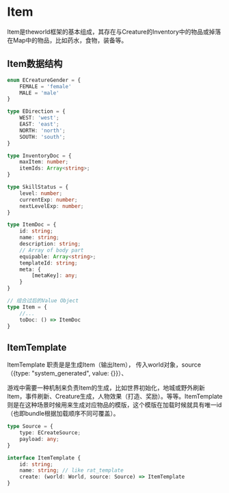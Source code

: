 # Item
Item是theworld框架的基本组成，其存在与Creature的Inventory中的物品或掉落在Map中的物品，比如药水，食物，装备等。

## Item数据结构
```Typescript
enum ECreatureGender = {
    FEMALE = 'female'
    MALE = 'male'
}

type EDirection = {
    WEST: 'west';
    EAST: 'east';
    NORTH: 'north';
    SOUTH: 'south';
}

type InventoryDoc = {
    maxItem: number;
    itemIds: Array<string>;
}

type SkillStatus = {
    level: number;
    currentExp: number;
    nextLevelExp: number;
}

type ItemDoc = {
    id: string;
    name: string;
    description: string;
    // Array of body part
    equipable: Array<string>;
    templateId: string;
    meta: {
        [metaKey]: any;
    }
}

// 组合过后的Value Object
type Item = {
    //...
    toDoc: () => ItemDoc
}
```

## ItemTemplate
ItemTemplate
职责是是生成Item（输出Item），
传入world对象，source（{type: "system_generated", value: {}}）、

游戏中需要一种机制来负责Item的生成，比如世界初始化，地城或野外刷新Item，事件刷新、Creature生成，人物效果（打造、奖励）。等等。ItemTemplate则是在这种场景时候用来生成对应物品的模版，这个模版在加载时候就具有唯一id（也即bundle根据加载顺序不同可覆盖）。
```Typescript
type Source = {
    type: ECreateSource;
    payload: any;
}

interface ItemTemplate {
    id: string;
    name: string; // like rat_template
    create: (world: World, source: Source) => ItemTemplate
}
```

